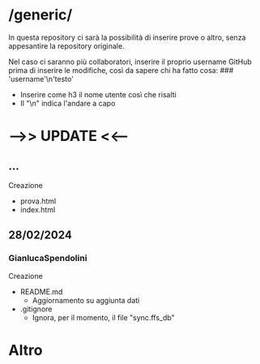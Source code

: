 # /generic/

In questa repository ci sarà la possibilità di inserire prove o altro, senza appesantire la repository originale.

Nel caso ci saranno più collaboratori, inserire il proprio username GitHub prima di inserire le modifiche, così da sapere chi ha fatto cosa: ### 'username'\n'testo'
- Inserire come h3 il nome utente così che risalti
- Il "\n" indica l'andare a capo

# -->> UPDATE <<--

## ...

Creazione
- prova.html
- index.html

## 28/02/2024 

### GianlucaSpendolini

Creazione
- README.md
    - Aggiornamento su aggiunta dati
- .gitignore
    - Ignora, per il momento, il file "sync.ffs_db"

# Altro
